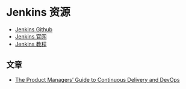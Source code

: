 # Jenkins 资源

* [Jenkins Github](https://github.com/kohsuke/jenkins)
* [Jenkins 官网](https://jenkins.io/)
* [Jenkins 教程](https://www.w3cschool.cn/jenkins/)

## 文章

* [The Product Managers’ Guide to Continuous Delivery and DevOps](https://www.mindtheproduct.com/2016/02/what-the-hell-are-ci-cd-and-devops-a-cheatsheet-for-the-rest-of-us/)
